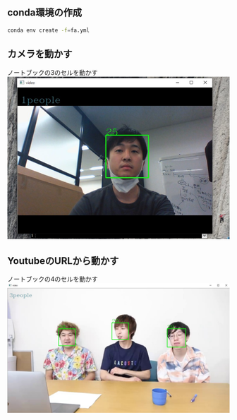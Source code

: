## conda環境の作成
```bash
conda env create -f=fa.yml
```

## カメラを動かす
ノートブックの3のセルを動かす
![](img/incamera.jpg)

## YoutubeのURLから動かす
ノートブックの4のセルを動かす
![](img/youtube.jpg)